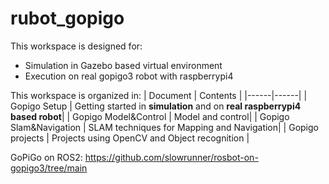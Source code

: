 # **rubot_gopigo**

This workspace is designed for:
- Simulation in Gazebo based virtual environment
- Execution on real gopigo3 robot with raspberrypi4

This workspace is organized in:
| Document | Contents   |
|------|------|
|   Gopigo Setup  | Getting started in **simulation** and on **real raspberrypi4 based robot**|
|   Gopigo Model&Control  | Model and control|
|   Gopigo Slam&Navigation  | SLAM techniques for Mapping and Navigation|
| Gopigo projects | Projects using OpenCV and Object recognition |


GoPiGo on ROS2:
https://github.com/slowrunner/rosbot-on-gopigo3/tree/main
